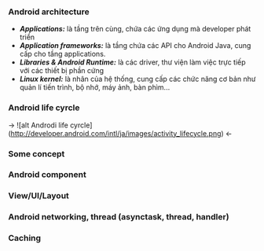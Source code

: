 ### Android architecture

* ***Applications:*** là tầng trên cùng, chứa các ứng dụng mà developer phát triển
* ***Application frameworks:*** là tầng chứa các API cho Android Java, cung cấp cho tầng applications.
* ***Libraries & Android Runtime:*** là các driver, thư viện làm việc trực tiếp với các thiết bị phần cứng
* ***Linux kernel:*** là nhân của hệ thống, cung cấp các chức năng cơ bản như quản lí tiến trình, bộ nhớ, máy ảnh, bàn phìm...

### Android life cyrcle

-> ![alt Androdi life cyrcle] (http://developer.android.com/intl/ja/images/activity_lifecycle.png) <-

### Some concept

### Android component

### View/UI/Layout

### Android networking, thread (asynctask, thread, handler)

### Caching